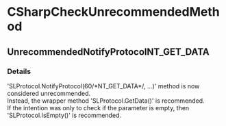 ﻿---  
uid: Validator_3_15_10  
---

# CSharpCheckUnrecommendedMethod

## UnrecommendedNotifyProtocolNT\_GET\_DATA

### Details

'SLProtocol.NotifyProtocol(60\/\*NT\_GET\_DATA\*\/, ...)' method is now considered unrecommended.  
Instead, the wrapper method 'SLProtocol.GetData()' is recommended.  
If the intention was only to check if the parameter is empty, then 'SLProtocol.IsEmpty()' is recommended.
